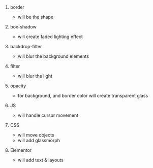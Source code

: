 #

1. border
    - will be the shape
2. box-shadow
    - will create faded lighting effect
3. backdrop-filter
    - will blur the background elements
4. filter
    - will blur the light
5. opacity
    - for background, and border color will create transparent glass

2. JS
    - will handle cursor movement
3. CSS
    - will move objects
    - will add glassmorph
4. Elementor
    - will add text & layouts